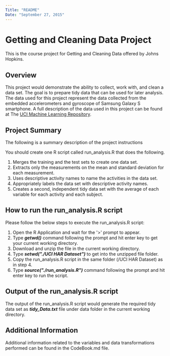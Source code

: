 ```yaml
---
Title: "README"
Date: "September 27, 2015"
---
```


# Getting and Cleaning Data Project

This is the course project for Getting and Cleaning Data offered by Johns Hopkins.

## Overview

This project would demonstrate the ability to collect, work with, and clean a data set. The goal is to prepare tidy data that can be used for later analysis. The data used for this project represent the data collected from the embedded accelerometers and gyroscope of Samsung Galaxy S smartphone. A full description of the data used in this project can be found at The [UCI Machine Learning Repository](https://d396qusza40orc.cloudfront.net/getdata%2Fprojectfiles%2FUCI%20HAR%20Dataset.zip).


## Project Summary

The following is a summary description of the project instructions

You should create one R script called run_analysis.R that does the following.   
1. Merges the training and the test sets to create one data set.    
2. Extracts only the measurements on the mean and standard deviation for each measurement.    
3. Uses descriptive activity names to name the activities in the data set.   
4. Appropriately labels the data set with descriptive activity names.    
5. Creates a second, independent tidy data set with the average of each variable for each activity and each subject.   

## How to run the run_analysis.R script

Please follow the below steps to execute the run_analysis.R script:  
 1. Open the R Application and wait for the '>' prompt to appear.  
 2. Type **_getwd()_** command following the prompt and hit enter key to get your current working directory.   
 3. Download and unzip the file in the current working directory.  
 4. Type **_setwd("./UCI HAR Dataset")_** to get into the unzipped file folder.   
 5. Copy the run_analysis.R script in the same folder (/UCI HAR Dataset) as in step 4.  
 6. Type **_source("./run_analysis.R")_** command following the prompt and hit enter key to run the script.   

## Output of the run_analysis.R script

The output of the run_analysis.R script would generate the required tidy data set as **_tidy_Data.txt_** file under data folder in the current working directory.


## Additional Information

Additional information related to the variables and data transformations performed can be found in the CodeBook.md file.
